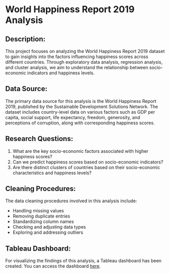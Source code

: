 # World Happiness Report 2019 Analysis

## Description:
This project focuses on analyzing the World Happiness Report 2019 dataset to gain insights into the factors influencing happiness scores across different countries. Through exploratory data analysis, regression analysis, and cluster analysis, we aim to understand the relationship between socio-economic indicators and happiness levels.

## Data Source:
The primary data source for this analysis is the World Happiness Report 2019, published by the Sustainable Development Solutions Network. The dataset includes country-level data on various factors such as GDP per capita, social support, life expectancy, freedom, generosity, and perceptions of corruption, along with corresponding happiness scores.

## Research Questions:
1. What are the key socio-economic factors associated with higher happiness scores?
2. Can we predict happiness scores based on socio-economic indicators?
3. Are there distinct clusters of countries based on their socio-economic characteristics and happiness levels?

## Cleaning Procedures:
The data cleaning procedures involved in this analysis include:
- Handling missing values
- Removing duplicate entries
- Standardizing column names
- Checking and adjusting data types
- Exploring and addressing outliers

## Tableau Dashboard:
For visualizing the findings of this analysis, a Tableau dashboard has been created. You can access the dashboard [here](https://public.tableau.com/views/WHR19/StoryWHR19?:language=en-GB&publish=yes&:sid=&:display_count=n&:origin=viz_share_link).
